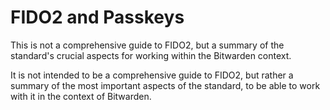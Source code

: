 # FIDO2 and Passkeys

This is not a comprehensive guide to FIDO2, but a summary of the standard's crucial aspects for
working within the Bitwarden context.

It is not intended to be a comprehensive guide to FIDO2, but rather a summary of the most important
aspects of the standard, to be able to work with it in the context of Bitwarden.
